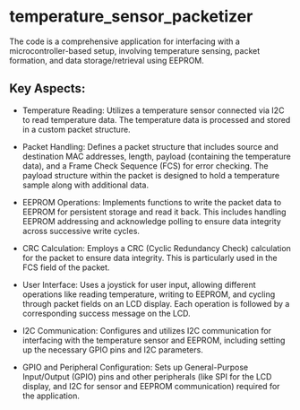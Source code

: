 # temperature_sensor_packetizer

The code is a comprehensive application for interfacing with a microcontroller-based setup, involving temperature sensing, packet formation, and data storage/retrieval using EEPROM.

## Key Aspects:
 - Temperature Reading: Utilizes a temperature sensor connected via I2C to read temperature data. The temperature data is processed and stored in a custom packet structure.

 - Packet Handling: Defines a packet structure that includes source and destination MAC addresses, length, payload (containing the temperature data), and a Frame Check Sequence (FCS) for error checking. The payload structure within the packet is designed to hold a temperature sample along with additional data.

 - EEPROM Operations: Implements functions to write the packet data to EEPROM for persistent storage and read it back. This includes handling EEPROM addressing and acknowledge polling to ensure data integrity across successive write cycles.

- CRC Calculation: Employs a CRC (Cyclic Redundancy Check) calculation for the packet to ensure data integrity. This is particularly used in the FCS field of the packet.

 - User Interface: Uses a joystick for user input, allowing different operations like reading temperature, writing to EEPROM, and cycling through packet fields on an LCD display. Each operation is followed by a corresponding success message on the LCD.

 - I2C Communication: Configures and utilizes I2C communication for interfacing with the temperature sensor and EEPROM, including setting up the necessary GPIO pins and I2C parameters.

 - GPIO and Peripheral Configuration: Sets up General-Purpose Input/Output (GPIO) pins and other peripherals (like SPI for the LCD display, and I2C for sensor and EEPROM communication) required for the application.
